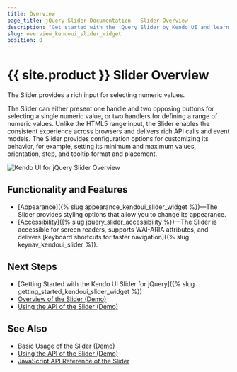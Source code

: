 ```yaml
---
title: Overview
page_title: jQuery Slider Documentation - Slider Overview
description: "Get started with the jQuery Slider by Kendo UI and learn how to create, initialize, and enable the widget."
slug: overview_kendoui_slider_widget
position: 0
---
```


# {{ site.product }} Slider Overview

The Slider provides a rich input for selecting numeric values.

The Slider can either present one handle and two opposing buttons for selecting a single numeric value, or two handlers for defining a range of numeric values. Unlike the HTML5 range input, the Slider enables the consistent experience across browsers and delivers rich API calls and event models. The Slider provides configuration options for customizing its behavior, for example, setting its minimum and maximum values, orientation, step, and tooltip format and placement.

![Kendo UI for jQuery Slider Overview](slider-overview.PNG)

## Functionality and Features

* [Appearance]({% slug appearance_kendoui_slider_widget %})&mdash;The Slider provides styling options that allow you to change its appearance.
* [Accessibility]({% slug jquery_slider_accessibility %})&mdash;The Slider is accessible for screen readers, supports WAI-ARIA attributes, and delivers [keyboard shortcuts for faster navigation]({% slug keynav_kendoui_slider %}).

## Next Steps

* [Getting Started with the Kendo UI Slider for jQuery]({% slug getting_started_kendoui_slider_widget %})
* [Overview of the Slider (Demo)](https://demos.telerik.com/kendo-ui/slider/index)
* [Using the API of the Slider (Demo)](https://demos.telerik.com/kendo-ui/slider/api)

## See Also

* [Basic Usage of the Slider (Demo)](https://demos.telerik.com/kendo-ui/slider/index)
* [Using the API of the Slider (Demo)](https://demos.telerik.com/kendo-ui/slider/api)
* [JavaScript API Reference of the Slider](/api/javascript/ui/slider)
